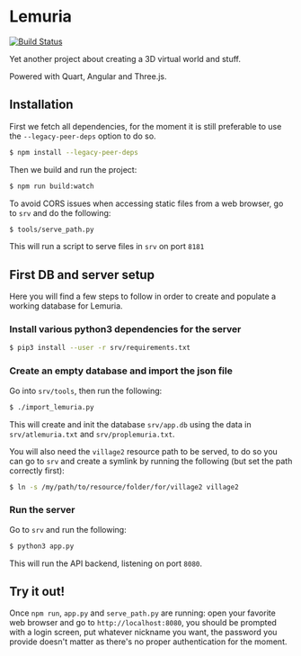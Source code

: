 # Lemuria

[![Build Status](https://app.travis-ci.com/7185/lemuria.svg?branch=master)](https://app.travis-ci.com/7185/lemuria)

Yet another project about creating a 3D virtual world and stuff.

Powered with Quart, Angular and Three.js.

## Installation

First we fetch all dependencies, for the moment it is still preferable to use the `--legacy-peer-deps` option to do so.

```bash
$ npm install --legacy-peer-deps
```

Then we build and run the project:

```bash
$ npm run build:watch
```

To avoid CORS issues when accessing static files from a web browser, go to `srv` and do the following:

```bash
$ tools/serve_path.py
```

This will run a script to serve files in `srv` on port `8181`

## First DB and server setup

Here you will find a few steps to follow in order to create and populate a working database for Lemuria.

### Install various python3 dependencies for the server

```bash
$ pip3 install --user -r srv/requirements.txt
```
### Create an empty database and import the json file

Go into `srv/tools`, then run the following:

```bash
$ ./import_lemuria.py
```

This will create and init the database `srv/app.db` using the data in `srv/atlemuria.txt` and `srv/proplemuria.txt`.

You will also need the `village2` resource path to be served, to do so you can go to `srv`
and create a symlink by running the following (but set the path correctly first):

```bash
$ ln -s /my/path/to/resource/folder/for/village2 village2
```

### Run the server

Go to `srv` and run the following:

```bash
$ python3 app.py
```

This will run the API backend, listening on port `8080`.

## Try it out!

Once `npm run`, `app.py` and `serve_path.py` are running: open your favorite web browser and go to `http://localhost:8080`,
you should be prompted with a login screen, put whatever nickname you want, the password you provide doesn't matter as
there's no proper authentication for the moment.
